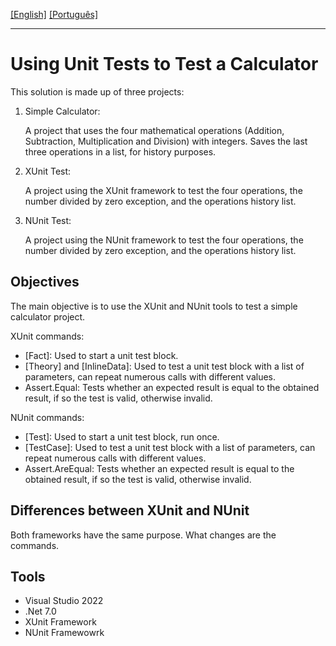 [\[English\]](#Using_Unit_Tests_to_Test_a_Calculator) [\[Português\]](READMEP.md)
_______________________________________________________________________________________________________________________________________
# Using Unit Tests to Test a Calculator
This solution is made up of three projects:
1. Simple Calculator:

   A project that uses the four mathematical operations (Addition, Subtraction, Multiplication and Division) with integers. Saves the last three operations in a list, for history purposes.
2. XUnit Test:

   A project using the XUnit framework to test the four operations, the number divided by zero exception, and the operations history list.
3. NUnit Test:

   A project using the NUnit framework to test the four operations, the number divided by zero exception, and the operations history list.

## Objectives
The main objective is to use the XUnit and NUnit tools to test a simple calculator project.

XUnit commands:
   - [Fact]: Used to start a unit test block.
   - [Theory] and [InlineData]: Used to test a unit test block with a list of parameters, can repeat numerous calls with different values.
   - Assert.Equal: Tests whether an expected result is equal to the obtained result, if so the test is valid, otherwise invalid.

NUnit commands:
   - [Test]: Used to start a unit test block, run once.
   - [TestCase]: Used to test a unit test block with a list of parameters, can repeat numerous calls with different values.
   - Assert.AreEqual: Tests whether an expected result is equal to the obtained result, if so the test is valid, otherwise invalid.

## Differences between XUnit and NUnit
Both frameworks have the same purpose. What changes are the commands.

## Tools
- Visual Studio 2022
- .Net 7.0
- XUnit Framework
- NUnit Framewowrk
